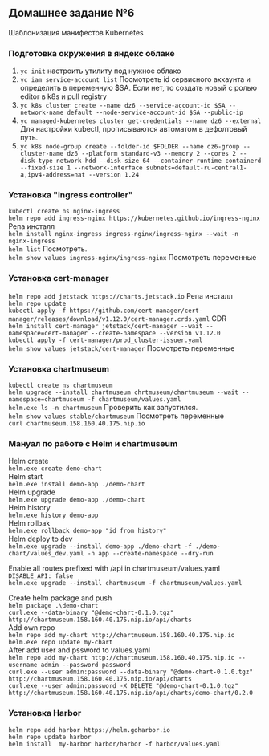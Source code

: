 ## Домашнее задание №6
Шаблонизация манифестов Kubernetes

### Подготовка окружения в яндекс облаке

1. ```yc init``` настроить утилиту под нужное облако
2. ```yc iam service-account list``` Посмотреть id сервисного аккаунта и определить в переменную $SA. Если нет, то создать новый с ролью editor в k8s и pull registry
2. ```yc k8s cluster create --name dz6 --service-account-id $SA --network-name default --node-service-account-id $SA --public-ip```
3. ```yc managed-kubernetes cluster get-credentials --name dz6 --external``` Для настройки kubectl, прописываются автоматом в дефолтовый путь.
4. ```yc k8s node-group create --folder-id $FOLDER --name dz6-group --cluster-name dz6 --platform standard-v3 --memory 2 --cores 2 --disk-type network-hdd --disk-size 64 --container-runtime containerd --fixed-size 1 --network-interface subnets=default-ru-central1-a,ipv4-address=nat --version 1.24```

### Установка "ingress controller"

```kubectl create ns nginx-ingress```  
```helm repo add ingress-nginx https://kubernetes.github.io/ingress-nginx``` Репа инсталл  
```helm install nginx-ingress ingress-nginx/ingress-nginx --wait -n nginx-ingress```  
```helm list``` Посмотреть.  
```helm show values ingress-nginx/ingress-nginx``` Посмотреть переменные

### Установка cert-manager

```helm repo add jetstack https://charts.jetstack.io``` Репа инсталл  
```helm repo update```  
```kubectl apply -f https://github.com/cert-manager/cert-manager/releases/download/v1.12.0/cert-manager.crds.yaml``` CDR  
```helm install cert-manager jetstack/cert-manager --wait --namespace=cert-manager --create-namespace --version v1.12.0```  
```kubectl apply -f cert-manager/prod_cluster-issuer.yaml```  
```helm show values jetstack/cert-manager``` Посмотреть переменные

### Установка chartmuseum

```kubectl create ns chartmuseum```  
```helm upgrade --install chartmuseum chrtmuseum/chartmuseum --wait --namespace=chartmuseum -f chartmuseum/values.yaml```  
```helm.exe ls -n chartmuseum``` Проверить как запустился.  
```helm show values stable/chartmuseum``` Посмотреть переменные  
```curl chartmuseum.158.160.40.175.nip.io```

### Мануал по работе с Helm и chartmuseum

Helm create  
```helm.exe create demo-chart```  
Helm start  
```helm.exe install demo-app ./demo-chart```  
Helm upgrade  
```helm.exe upgrade demo-app ./demo-chart```  
Helm history  
```helm.exe history demo-app```  
Helm rollbak  
```helm.exe rollback demo-app "id from history"```  
Helm deploy to dev  
```helm.exe upgrade --install demo-app ./demo-chart -f ./demo-chart/values_dev.yaml -n app --create-namespace --dry-run```  

Enable all routes prefixed with /api in chartmuseum/values.yaml    
```DISABLE_API: false```  
```helm.exe upgrade --install chartmuseum -f chartmuseum/values.yaml```  
 
Create helm package and push  
```helm package .\demo-chart```  
```curl.exe --data-binary "@demo-chart-0.1.0.tgz" http://chartmuseum.158.160.40.175.nip.io/api/charts```  
Add  own repo  
```helm repo add my-chart http://chartmuseum.158.160.40.175.nip.io```  
```helm.exe repo update my-chart```  
After add user and pssword to values.yaml  
```helm repo add my-chart http://chartmuseum.158.160.40.175.nip.io --username admin --password password```  
```curl.exe --user admin:password --data-binary "@demo-chart-0.1.0.tgz" http://chartmuseum.158.160.40.175.nip.io/api/charts```  
```curl.exe --user admin:password -X DELETE "@demo-chart-0.1.0.tgz" http://chartmuseum.158.160.40.175.nip.io/api/charts/demo-chart/0.2.0```

### Установка Harbor
```helm repo add harbor https://helm.goharbor.io```  
```helm repo update harbor```  
```helm install  my-harbor harbor/harbor -f harbor/values.yaml```

